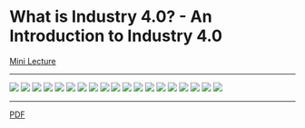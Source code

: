 # What is Industry 4.0? - An Introduction to Industry 4.0 

[Mini Lecture](https://github.com/LeoYiChen/Industry4.0-An-Introduction/blob/master/mini-lecture-I4-v2.mkv)
***

![](https://github.com/LeoYiChen/What-is-Industry-4.0---An-Introduction/blob/master/i401.JPG)
![](https://github.com/LeoYiChen/Industry4.0-An-Introduction/blob/master/i402.jpg)
![](https://github.com/LeoYiChen/Industry4.0-An-Introduction/blob/master/i403.jpg)
![](https://github.com/LeoYiChen/Industry4.0-An-Introduction/blob/master/i404.jpg)
![](https://github.com/LeoYiChen/Industry4.0-An-Introduction/blob/master/i405.jpg)
![](https://github.com/LeoYiChen/Industry4.0-An-Introduction/blob/master/i406.jpg)
![](https://github.com/LeoYiChen/Industry4.0-An-Introduction/blob/master/i407.jpg)
![](https://github.com/LeoYiChen/Industry4.0-An-Introduction/blob/master/i408.jpg)
![](https://github.com/LeoYiChen/Industry4.0-An-Introduction/blob/master/i409.jpg)
![](https://github.com/LeoYiChen/Industry4.0-An-Introduction/blob/master/i410.jpg)
![](https://github.com/LeoYiChen/Industry4.0-An-Introduction/blob/master/i411.jpg)
![](https://github.com/LeoYiChen/Industry4.0-An-Introduction/blob/master/i412.jpg)
![](https://github.com/LeoYiChen/Industry4.0-An-Introduction/blob/master/i413.jpg)
![](https://github.com/LeoYiChen/Industry4.0-An-Introduction/blob/master/i414.jpg)
![](https://github.com/LeoYiChen/Industry4.0-An-Introduction/blob/master/i415.jpg)
![](https://github.com/LeoYiChen/Industry4.0-An-Introduction/blob/master/i416.jpg)
![](https://github.com/LeoYiChen/Industry4.0-An-Introduction/blob/master/i417.jpg)
![](https://github.com/LeoYiChen/Industry4.0-An-Introduction/blob/master/i418.jpg)
![](https://github.com/LeoYiChen/Industry4.0-An-Introduction/blob/master/i419.jpg)
***

[PDF](https://github.com/LeoYiChen/Industry4.0-An-Introduction/blob/mini-lecture/01-introduction%20to%20i4-2019-01-30.pdf)


